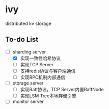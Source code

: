 # ivy
distributed kv storage

## To-do List
- [ ] sharding server
    - [x] 实现一致性哈希协议
    - [ ] 实现TCP Server
    - [ ] 支持redis协议与客户端通信
    - [ ] 实现RPC机制内部通信
- [ ] storage server  
    - [ ] 实现Raft协议，TCP Server内置RaftNode
    - [ ] 实现LSM Tree本地存储引擎
- [ ] monitor server
